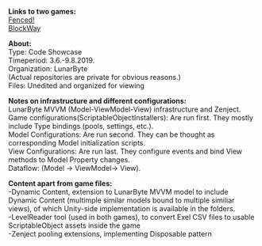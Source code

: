 **Links to two games:**<br/>
[Fenced!]()<br/>
[BlockWay]()<br/>

**About:**<br/>
Type: Code Showcase<br/>
Timeperiod: 3.6.-9.8.2019.<br/>
Organization: LunarByte<br/>
(Actual repositories are private for obvious reasons.)<br/>
Files: Unedited and organized for viewing

**Notes on infrastructure and different configurations:**<br/>
LunarByte MVVM (Model-ViewModel-View) infrastructure and Zenject.<br/>
Game configurations(ScriptableObjectInstallers): Are run first. They mostly include Type bindings (pools, settings, etc.).<br/>
Model Configurations: Are run second. They can be thought as corresponding Model initialization scripts.<br/>
View Configurations: Are run last. They configure events and bind View methods to Model Property changes. <br/>
Dataflow: (Model -> ViewModel-> View).<br/>

**Content apart from game files:**<br/>
-Dynamic Content, extension to LunarByte MVVM model to include Dynamic Content (multimple similar models bound to multiple similiar views), of which Unity-side implementation is available in the folders.<br/>
-LevelReader tool (used in both games), to convert Exel CSV files to usable ScriptableObject assets inside the game<br/>
-Zenject pooling extensions, implementing Disposable pattern<br/>

